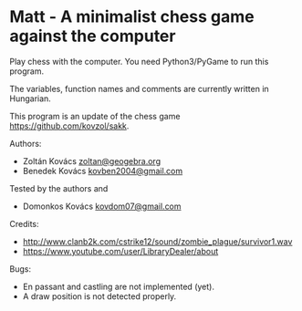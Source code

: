 # Matt - A minimalist chess game against the computer

Play chess with the computer. You need Python3/PyGame to run this program.

The variables, function names and comments are currently written in Hungarian.

This program is an update of the chess game https://github.com/kovzol/sakk.

Authors:

  * Zoltán Kovács <zoltan@geogebra.org>
  * Benedek Kovács <kovben2004@gmail.com>

Tested by the authors and

  * Domonkos Kovács <kovdom07@gmail.com>

Credits:

  * http://www.clanb2k.com/cstrike12/sound/zombie_plague/survivor1.wav
  * https://www.youtube.com/user/LibraryDealer/about

Bugs:

  * En passant and castling are not implemented (yet).
  * A draw position is not detected properly.
